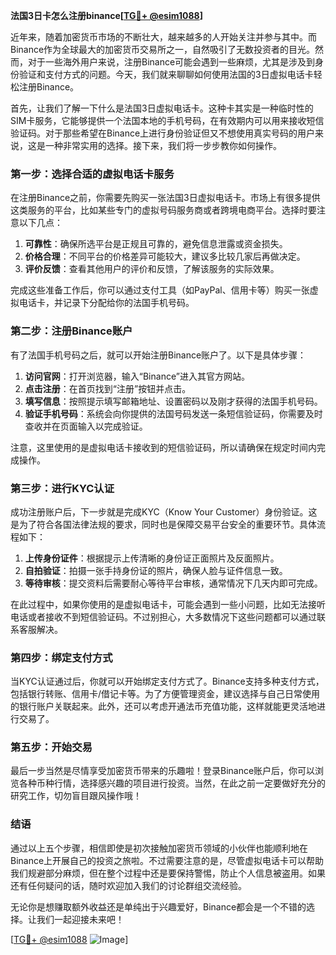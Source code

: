 **法国3日卡怎么注册binance[[TG💪+ @esim1088](https://t.me/s/esim1088)]**

近年来，随着加密货币市场的不断壮大，越来越多的人开始关注并参与其中。而Binance作为全球最大的加密货币交易所之一，自然吸引了无数投资者的目光。然而，对于一些海外用户来说，注册Binance可能会遇到一些麻烦，尤其是涉及到身份验证和支付方式的问题。今天，我们就来聊聊如何使用法国的3日虚拟电话卡轻松注册Binance。

首先，让我们了解一下什么是法国3日虚拟电话卡。这种卡其实是一种临时性的SIM卡服务，它能够提供一个法国本地的手机号码，在有效期内可以用来接收短信验证码。对于那些希望在Binance上进行身份验证但又不想使用真实号码的用户来说，这是一种非常实用的选择。接下来，我们将一步步教你如何操作。

### **第一步：选择合适的虚拟电话卡服务**

在注册Binance之前，你需要先购买一张法国3日虚拟电话卡。市场上有很多提供这类服务的平台，比如某些专门的虚拟号码服务商或者跨境电商平台。选择时要注意以下几点：

1. **可靠性**：确保所选平台是正规且可靠的，避免信息泄露或资金损失。
2. **价格合理**：不同平台的价格差异可能较大，建议多比较几家后再做决定。
3. **评价反馈**：查看其他用户的评价和反馈，了解该服务的实际效果。

完成这些准备工作后，你可以通过支付工具（如PayPal、信用卡等）购买一张虚拟电话卡，并记录下分配给你的法国手机号码。

### **第二步：注册Binance账户**

有了法国手机号码之后，就可以开始注册Binance账户了。以下是具体步骤：

1. **访问官网**：打开浏览器，输入“Binance”进入其官方网站。
2. **点击注册**：在首页找到“注册”按钮并点击。
3. **填写信息**：按照提示填写邮箱地址、设置密码以及刚才获得的法国手机号码。
4. **验证手机号码**：系统会向你提供的法国号码发送一条短信验证码，你需要及时查收并在页面输入以完成验证。

注意，这里使用的是虚拟电话卡接收到的短信验证码，所以请确保在规定时间内完成操作。

### **第三步：进行KYC认证**

成功注册账户后，下一步就是完成KYC（Know Your Customer）身份验证。这是为了符合各国法律法规的要求，同时也是保障交易平台安全的重要环节。具体流程如下：

1. **上传身份证件**：根据提示上传清晰的身份证正面照片及反面照片。
2. **自拍验证**：拍摄一张手持身份证的照片，确保人脸与证件信息一致。
3. **等待审核**：提交资料后需要耐心等待平台审核，通常情况下几天内即可完成。

在此过程中，如果你使用的是虚拟电话卡，可能会遇到一些小问题，比如无法接听电话或者接收不到短信验证码。不过别担心，大多数情况下这些问题都可以通过联系客服解决。

### **第四步：绑定支付方式**

当KYC认证通过后，你就可以开始绑定支付方式了。Binance支持多种支付方式，包括银行转账、信用卡/借记卡等。为了方便管理资金，建议选择与自己日常使用的银行账户关联起来。此外，还可以考虑开通法币充值功能，这样就能更灵活地进行交易了。

### **第五步：开始交易**

最后一步当然是尽情享受加密货币带来的乐趣啦！登录Binance账户后，你可以浏览各种币种行情，选择感兴趣的项目进行投资。当然，在此之前一定要做好充分的研究工作，切勿盲目跟风操作哦！

### **结语**

通过以上五个步骤，相信即使是初次接触加密货币领域的小伙伴也能顺利地在Binance上开展自己的投资之旅啦。不过需要注意的是，尽管虚拟电话卡可以帮助我们规避部分麻烦，但在整个过程中还是要保持警惕，防止个人信息被盗用。如果还有任何疑问的话，随时欢迎加入我们的讨论群组交流经验。

无论你是想赚取额外收益还是单纯出于兴趣爱好，Binance都会是一个不错的选择。让我们一起迎接未来吧！

[[TG💪+ @esim1088](https://t.me/s/esim1088) ![Image](https://i.postimg.cc/4NQfJmqS/Snipaste-2025-05-13-00-14-12.png)]